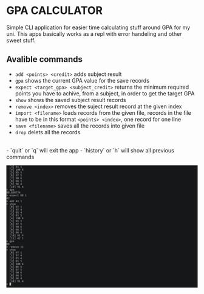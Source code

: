 # GPA CALCULATOR
Simple CLI application for easier time calculating stuff around GPA for my uni. This apps basically
works as a repl with error handeling and other sweet stuff.

## Avalible commands
- `add <points> <credit>` adds subject result
- `gpa` shows the current GPA value for the save records
- `expect <target_gpa> <subject_credit>` returns the minimum required points  you have to achive, from a subject, in order to get the target GPA
- `show` shows the saved subject result records
- `remove <index>` removes the suject result record at the given index
- `import <filename>` loads records from the given file, records in the file have to be in this format `<points> <index>`, one record for one line
- `save <filename>` saves all the records into given file
- `drop` delets all the records
</br>
- `quit` or `q` will exit the app
- `history` or `h` will show all previous commands

![expample](./images/example.png)


